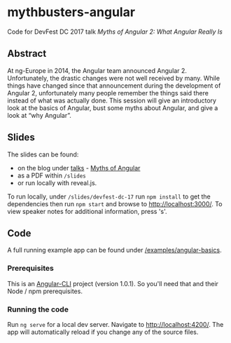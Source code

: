 # mythbusters-angular
Code for DevFest DC 2017 talk _Myths of Angular 2: What Angular Really Is_

## Abstract

At ng-Europe in 2014, the Angular team announced Angular 2. Unfortunately, the drastic changes were not well received by many. While things have changed since that announcement during the development of Angular 2, unfortunately many people remember the things said there instead of what was actually done. This session will give an introductory look at the basics of Angular, bust some myths about Angular, and give a look at “why Angular”.

## Slides

The slides can be found:<br />
- on the blog under [talks](https://rhgeek.github.io/talks/) - [Myths of Angular](https://rhgeek.github.io/talks/myths-of-angular.html)<br />
- as a PDF within `/slides`<br />
- or run locally with reveal.js.

To run locally, under `/slides/devfest-dc-17` run `npm install` to get the dependencies then run `npm start` and browse to [http://localhost:3000/](http://localhost:3000/). To view speaker notes for additional information, press 's'.

## Code

A full running example app can be found under [/examples/angular-basics](examples/angular-basics).

### Prerequisites

This is an [Angular-CLI](https://github.com/angular/angular-cli) project (version 1.0.1). So you'll need that and their Node / npm prerequisites.

### Running the code

Run `ng serve` for a local dev server. Navigate to [http://localhost:4200/](http://localhost:4200/). The app will automatically reload if you change any of the source files.